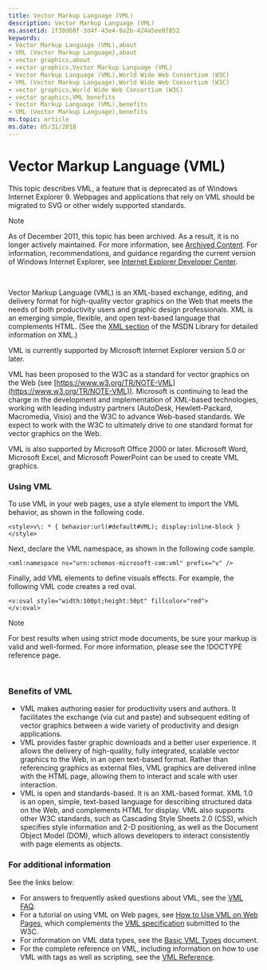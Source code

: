 ```yaml
---
title: Vector Markup Language (VML)
description: Vector Markup Language (VML)
ms.assetid: 1f30d60f-3d4f-43e4-9a2b-424a5ee8f852
keywords:
- Vector Markup Language (VML),about
- VML (Vector Markup Language),about
- vector graphics,about
- vector graphics,Vector Markup Language (VML)
- Vector Markup Language (VML),World Wide Web Consortium (W3C)
- VML (Vector Markup Language),World Wide Web Consortium (W3C)
- vector graphics,World Wide Web Consortium (W3C)
- vector graphics,VML benefits
- Vector Markup Language (VML),benefits
- VML (Vector Markup Language),benefits
ms.topic: article
ms.date: 05/31/2018
---
```


# Vector Markup Language (VML)

This topic describes VML, a feature that is deprecated as of Windows Internet Explorer 9. Webpages and applications that rely on VML should be migrated to SVG or other widely supported standards.

> [!Note]  
> As of December 2011, this topic has been archived. As a result, it is no longer actively maintained. For more information, see [Archived Content](/previous-versions/windows/internet-explorer/ie-developer/). For information, recommendations, and guidance regarding the current version of Windows Internet Explorer, see [Internet Explorer Developer Center](https://msdn.microsoft.com/ie/).

 

Vector Markup Language (VML) is an XML-based exchange, editing, and delivery format for high-quality vector graphics on the Web that meets the needs of both productivity users and graphic design professionals. XML is an emerging simple, flexible, and open text-based language that complements HTML. (See the [XML section](https://msdn.microsoft.com/library?frame=true) of the MSDN Library for detailed information on XML.)

VML is currently supported by Microsoft Internet Explorer version 5.0 or later.

VML has been proposed to the W3C as a standard for vector graphics on the Web (see [https://www.w3.org/TR/NOTE-VML](https://www.w3.org/TR/NOTE-VML)). Microsoft is continuing to lead the charge in the development and implementation of XML-based technologies, working with leading industry partners (AutoDesk, Hewlett-Packard, Macromedia, Visio) and the W3C to advance Web-based standards. We expect to work with the W3C to ultimately drive to one standard format for vector graphics on the Web.

VML is also supported by Microsoft Office 2000 or later. Microsoft Word, Microsoft Excel, and Microsoft PowerPoint can be used to create VML graphics.

### Using VML

To use VML in your web pages, use a style element to import the VML behavior, as shown in the following code.


```
<style>v\: * { behavior:url(#default#VML); display:inline-block }</style>
```



Next, declare the VML namespace, as shown in the following code sample.


```
<xml:namespace ns="urn:schemas-microsoft-com:vml" prefix="v" />
```



Finally, add VML elements to define visuals effects. For example, the following VML code creates a red oval.


```
<v:oval style="width:100pt;height:50pt" fillcolor="red">
</v:oval>
```





> [!Note]  
> For best results when using strict mode documents, be sure your markup is valid and well-formed. For more information, please see the !DOCTYPE reference page.

 

### Benefits of VML

-   VML makes authoring easier for productivity users and authors. It facilitates the exchange (via cut and paste) and subsequent editing of vector graphics between a wide variety of productivity and design applications.
-   VML provides faster graphic downloads and a better user experience. It allows the delivery of high-quality, fully integrated, scalable vector graphics to the Web, in an open text-based format. Rather than referencing graphics as external files, VML graphics are delivered inline with the HTML page, allowing them to interact and scale with user interaction.
-   VML is open and standards-based. It is an XML-based format. XML 1.0 is an open, simple, text-based language for describing structured data on the Web, and complements HTML for display. VML also supports other W3C standards, such as Cascading Style Sheets 2.0 (CSS), which specifies style information and 2-D positioning, as well as the Document Object Model (DOM), which allows developers to interact consistently with page elements as objects.

### For additional information

See the links below:

-   For answers to frequently asked questions about VML, see the [VML FAQ](frequently-asked-questions-about-vml.md).
-   For a tutorial on using VML on Web pages, see [How to Use VML on Web Pages](web-workshop---specs---standards----how-to-use-vml-on-web-pages.md), which complements the [VML specification](https://www.w3.org/TR/NOTE-datetime.html) submitted to the W3C.
-   For information on VML data types, see the [Basic VML Types](basic-vml-types.md) document.
-   For the complete reference on VML, including information on how to use VML with tags as well as scripting, see the [VML Reference](msdn-online-vml-introduction.md).

 

 
